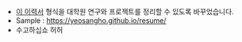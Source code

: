 
- [이 이력서](https://github.com/uyu423/resume-nextjs) 형식을 대학원 연구와 프로젝트를 정리할 수 있도록 바꾸었습니다. 
- Sample : https://yeosangho.github.io/resume/
- 수고하십쇼 허허 

